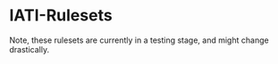 IATI-Rulesets
=============

Note, these rulesets are currently in a testing stage, and might change drastically.

